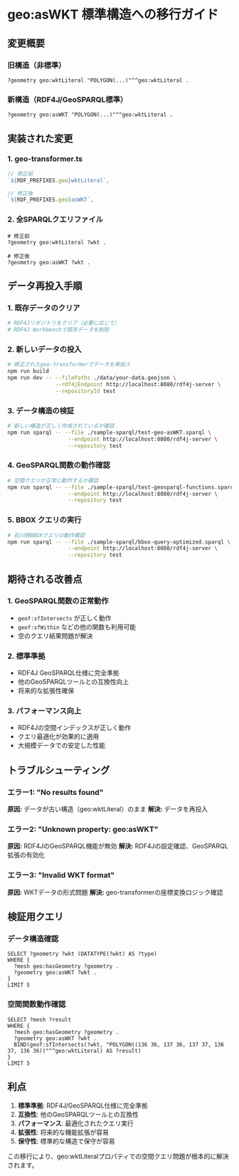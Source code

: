 # geo:asWKT 標準構造への移行ガイド

## 変更概要

### 旧構造（非標準）
```turtle
?geometry geo:wktLiteral "POLYGON(...)"^^geo:wktLiteral .
```

### 新構造（RDF4J/GeoSPARQL標準）
```turtle
?geometry geo:asWKT "POLYGON(...)"^^geo:wktLiteral .
```

## 実装された変更

### 1. geo-transformer.ts
```typescript
// 修正前
`${RDF_PREFIXES.geo}wktLiteral`,

// 修正後
`${RDF_PREFIXES.geo}asWKT`,
```

### 2. 全SPARQLクエリファイル
```sparql
# 修正前
?geometry geo:wktLiteral ?wkt .

# 修正後  
?geometry geo:asWKT ?wkt .
```

## データ再投入手順

### 1. 既存データのクリア
```bash
# RDF4Jリポジトリをクリア（必要に応じて）
# RDF4J Workbenchで既存データを削除
```

### 2. 新しいデータの投入
```bash
# 修正されたgeo-transformerでデータを再投入
npm run build
npm run dev -- --filePaths ./data/your-data.geojson \
               --rdf4jEndpoint http://localhost:8080/rdf4j-server \
               --repositoryId test
```

### 3. データ構造の検証
```bash
# 新しい構造が正しく作成されているか確認
npm run sparql -- --file ./sample-sparql/test-geo-asWKT.sparql \
                   --endpoint http://localhost:8080/rdf4j-server \
                   --repository test
```

### 4. GeoSPARQL関数の動作確認
```bash
# 空間クエリが正常に動作するか確認
npm run sparql -- --file ./sample-sparql/test-geosparql-functions.sparql \
                   --endpoint http://localhost:8080/rdf4j-server \
                   --repository test
```

### 5. BBOX クエリの実行
```bash
# 石川県BBOXクエリの動作確認
npm run sparql -- --file ./sample-sparql/bbox-query-optimized.sparql \
                   --endpoint http://localhost:8080/rdf4j-server \
                   --repository test
```

## 期待される改善点

### 1. GeoSPARQL関数の正常動作
- `geof:sfIntersects` が正しく動作
- `geof:sfWithin` などの他の関数も利用可能
- 空のクエリ結果問題が解決

### 2. 標準準拠
- RDF4J GeoSPARQL仕様に完全準拠
- 他のGeoSPARQLツールとの互換性向上
- 将来的な拡張性確保

### 3. パフォーマンス向上
- RDF4Jの空間インデックスが正しく動作
- クエリ最適化が効果的に適用
- 大規模データでの安定した性能

## トラブルシューティング

### エラー1: "No results found"
**原因:** データが古い構造（geo:wktLiteral）のまま
**解決:** データを再投入

### エラー2: "Unknown property: geo:asWKT"
**原因:** RDF4JのGeoSPARQL機能が無効
**解決:** RDF4Jの設定確認、GeoSPARQL拡張の有効化

### エラー3: "Invalid WKT format"
**原因:** WKTデータの形式問題
**解決:** geo-transformerの座標変換ロジック確認

## 検証用クエリ

### データ構造確認
```sparql
SELECT ?geometry ?wkt (DATATYPE(?wkt) AS ?type)
WHERE {
  ?mesh geo:hasGeometry ?geometry .
  ?geometry geo:asWKT ?wkt .
}
LIMIT 5
```

### 空間関数動作確認
```sparql
SELECT ?mesh ?result
WHERE {
  ?mesh geo:hasGeometry ?geometry .
  ?geometry geo:asWKT ?wkt .
  BIND(geof:sfIntersects(?wkt, "POLYGON((136 36, 137 36, 137 37, 136 37, 136 36))"^^geo:wktLiteral) AS ?result)
}
LIMIT 5
```

## 利点

1. **標準準拠**: RDF4J/GeoSPARQL仕様に完全準拠
2. **互換性**: 他のGeoSPARQLツールとの互換性
3. **パフォーマンス**: 最適化されたクエリ実行
4. **拡張性**: 将来的な機能拡張が容易
5. **保守性**: 標準的な構造で保守が容易

この移行により、geo:wktLiteralプロパティでの空間クエリ問題が根本的に解決されます。